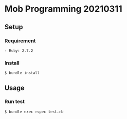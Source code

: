 # Mob Programming 20210311

## Setup

### Requirement

```
- Ruby: 2.7.2
```

### Install

```
$ bundle install
```

## Usage

### Run test

```
$ bundle exec rspec test.rb
```
